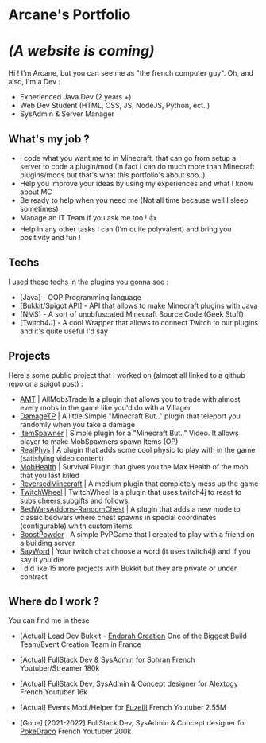 # Arcane's Portfolio
# _(A website is coming)_


Hi ! I'm Arcane, but you can see me as "the french computer guy".
Oh, and also, I'm a Dev :

- Experienced Java Dev (2 years +)
- Web Dev Student (HTML, CSS, JS, NodeJS, Python, ect..)
- SysAdmin & Server Manager

## What's my job ?

- I code what you want me to in Minecraft, that can go from setup a server to code a plugin/mod
(In fact I can do much more than Minecraft plugins/mods but that's what this portfolio's about soo..)
- Help you improve your ideas by using my experiences and what I know about MC 
- Be ready to help when you need me (Not all time because well I sleep sometimes)
- Manage an IT Team if you ask me too ! 👍
- Help in any other tasks I can (I'm quite polyvalent) and bring you positivity and fun !

## Techs

I used these techs in the plugins you gonna see :

- [Java] - OOP Programming language 
- [Bukkit/Spigot API] - API that allows to make Minecraft plugins with Java
- [NMS] - A sort of unobfuscated Minecraft Source Code (Geek Stuff)
- [Twitch4J] - A cool Wrapper that allows to connect Twitch to our plugins and it's quite useful I'd say


## Projects

Here's some public project that I worked on (almost all linked to a github repo or a spigot post) : 

- [AMT](https://github.com/Arceus81/AllMobsTrade) | AllMobsTrade Is a plugin that allows you to trade with almost every mobs in the game like you'd do with a Villager
- [DamageTP](https://github.com/Arceus81/DamageTP) | A little Simple "Minecraft But.." plugin that teleport you randomly when you take a damage
- [ItemSpawner](https://github.com/Arceus81/ItemSpawner) | Simple plugin for a "Minecraft But.." Video. It allows player to make MobSpawners spawn Items (OP)
- [RealPhys](https://github.com/Arceus81/RealPhys) | A plugin that adds some cool physic to play with in the game (satisfying video content)
- [MobHealth](https://github.com/Arceus81/MobHealth) | Survival Plugin that gives you the Max Health of the mob that you last killed
- [ReversedMinecraft](https://github.com/Arceus81/ReversedMinecraft) | A medium plugin that completely mess up the game
- [TwitchWheel](https://github.com/Arceus81/TwitchWheel) | TwitchWheel Is a plugin that uses twitch4j to react to subs,cheers,subgifts and follows.
- [BedWarsAddons-RandomChest](https://github.com/Arceus81/BedWarsAddon_RandomChest) | A plugin that adds a new mode to classic bedwars where chest spawns in special coordinates (configurable) whith custom items
- [BoostPowder](https://github.com/Arceus81/BoostPowder) | A simple PvPGame that I created to play with a friend on a building server
- [SayWord](https://github.com/Arceus81/SayWord) | Your twitch chat choose a word (it uses twitch4j) and if you say it you die
- I did like 15 more projects with Bukkit but they are private or under contract


## Where do I work ?

You can find me in these

- [Actual] Lead Dev Bukkit - [Endorah Creation](https://endorah.net/) One of the Biggest Build Team/Event Creation Team in France
- [Actual] FullStack Dev & SysAdmin for [Sohran](https://www.youtube.com/c/Sohran) French Youtuber/Streamer 180k
- [Actual] FullStack Dev, SysAdmin & Concept designer for [Alextogy](https://www.youtube.com/c/Alextogy) French Youtuber 16k
- [Actual] Events Mod./Helper for [FuzeIII](https://www.youtube.com/c/FuzeIII) French Youtuber 2.55M


- [Gone] [2021-2022] FullStack Dev, SysAdmin & Concept designer for [PokeDraco](https://www.youtube.com/channel/UCGogCYmJUnrGw65rgYbxsgg) French Youtuber 200k

